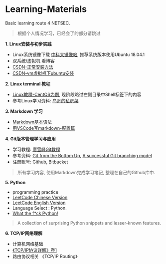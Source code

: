 # Learning-Materials
Basic learning route 4 NETSEC.
>根据个人情况学习，已经会了的部分请跳过

**1. Linux安装与初步实践**
   - Linux系统镜像下载 [中科大镜像站](http://mirrors.ustc.edu.cn/), 推荐系统版本使用Ubuntu 18.04.1
   - 双系统/虚拟机 看博客
   - [CSDN-正常安装方法](http://mirrors.ustc.edu.cn/)
   - [CSDN-vm虚拟机下ubuntu安装](http://mirrors.ustc.edu.cn/)

**2. Linux terminal 教程**
   - [Linux教程-CentOS为例](http://www.runoob.com/linux/linux-system-contents.html), 现阶段略过左侧目录中Shell标签下的内容
   - 参考Linux学习资料: [鸟哥的私房菜](https://github.com/NETSEC-StudyGroup/books/blob/master/codebasic/%E9%B8%9F%E5%93%A5%E7%9A%84Linux%E7%A7%81%E6%88%BF%E8%8F%9C.pdf)

**3. Markdown 学习**
   - [Markdown基本语法](https://www.jianshu.com/p/191d1e21f7ed)
   - [用VSCode写markdown-配置篇](https://www.jianshu.com/p/18876655b452)

**4. Git版本管理学习与应用**
   - 学习教程: [廖雪峰Git教程](https://www.liaoxuefeng.com/wiki/0013739516305929606dd18361248578c67b8067c8c017b000)
   - 参考资料: [Git from the Bottom Up](https://jwiegley.github.io/git-from-the-bottom-up/), [A successful Git branching model](https://nvie.com/posts/a-successful-git-branching-model/)
   - 注册账号: Github, Bitbucket
>所有学习内容, 使用Markdown完成学习笔记, 整理在自己的Github库中.

**5. Python**
   - programming practice
   - [LeetCode Chinese Version](https://leetcode-cn.com/)
   - [LeetCode English Version](https://leetcode.com/)
   - Language Select : Python.
   - [What the f*ck Python!](https://link.zhihu.com/?target=https%3A//github.com/satwikkansal/wtfpython)
   >A collection of surprising Python snippets and lesser-known features.

**6. TCP/IP网络理解**
   - 计算机网络基础
   - [《TCP/IP协议详解》卷1](https://github.com/NETSEC-StudyGroup/books/blob/master/codebasic/TCP:IP/TCP-IP%E8%AF%A6%E8%A7%A3%E5%8D%B71%EF%BC%9A%E5%8D%8F%E8%AE%AE.pdf)
   - 路由协议相关 《TCP/IP Routing》
